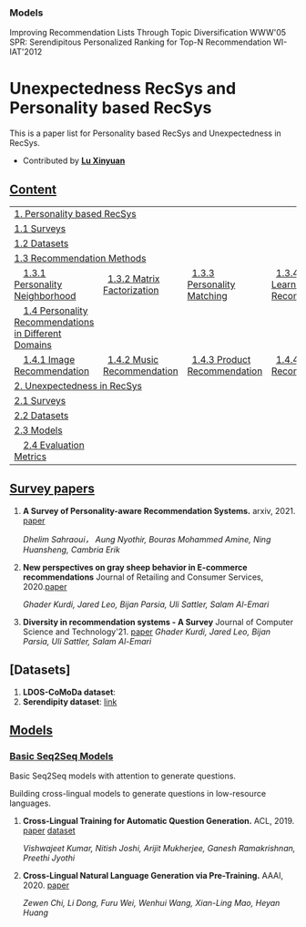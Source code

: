 
### Models
Improving Recommendation Lists Through Topic Diversification WWW'05
SPR: Serendipitous Personalized Ranking for Top-N Recommendation WI-IAT'2012



# Unexpectedness RecSys and Personality based RecSys
This is a paper list for Personality based RecSys and Unexpectedness in RecSys.

- Contributed by **[Lu Xinyuan](https://github.com/XinyuanLu00)**


## [Content](#content)

<table>
<tr><td colspan="2"><a href="#per-survey-papers">1. Personality based RecSys</a></td></tr> 
<tr><td colspan="2"><a href="#models">1.1 Surveys</a></td></tr>
<tr><td colspan="2"><a href="#models">1.2 Datasets</a></td></tr>
<tr><td colspan="2"><a href="#models">1.3 Recommendation Methods</a></td></tr>
<tr>
    <td>&emsp;<a href="#basic-seq2seq-models">1.3.1 Personality Neighborhood </a></td>
    <td>&ensp;<a href="#encoding-answers">1.3.2 Matrix Factorization </a></td>
    <td>&ensp;<a href="#encoding-answers">1.3.3 Personality Matching </a></td>
    <td>&ensp;<a href="#encoding-answers">1.3.4 Deep Learning Recommendations </a></td>
</tr>
<tr><td>&emsp;<a href="#linguistic-features">1.4 Personality Recommendations in Different Domains</a></td></tr>
<tr>
    <td>&emsp;<a href="#basic-seq2seq-models">1.4.1 Image Recommendation </a></td>
    <td>&ensp;<a href="#encoding-answers">1.4.2 Music Recommendation </a></td>
    <td>&ensp;<a href="#encoding-answers">1.4.3 Product Recommendation </a></td>
    <td>&ensp;<a href="#encoding-answers">1.4.4 Friend Recommendation </a></td>
    <td>&ensp;<a href="#encoding-answers">1.4.5 Friend Recommendation </a></td>
</tr>    
<tr><td colspan="2"><a href="#applications">2. Unexpectedness in RecSys </a></td></tr> 
<tr><td colspan="2"><a href="#models">2.1 Surveys</a></td></tr>
<tr><td colspan="2"><a href="#models">2.2 Datasets</a></td></tr>
<tr><td colspan="2"><a href="#models">2.3 Models</a></td></tr>
<tr>
    <td>&emsp;<a href="#basic-seq2seq-models">2.4 Evaluation Metrics </a></td>
</tr>
</table>

## [Survey papers](#content)
1. **A Survey of Personality-aware Recommendation Systems.** arxiv, 2021. [paper](https://arxiv.org/pdf/2101.12153.pdf)
    
    *Dhelim Sahraoui， Aung Nyothir, Bouras Mohammed Amine, Ning Huansheng, Cambria Erik* 

2. **New perspectives on gray sheep behavior in E-commerce recommendations** Journal of Retailing and Consumer Services, 2020.[paper](https://www.aclweb.org/anthology/D19-1172.pdf)
    
    *Ghader Kurdi, Jared Leo, Bijan Parsia, Uli Sattler, Salam Al-Emari* 
3. **Diversity in recommendation systems - A Survey** Journal of Computer Science and Technology'21. [paper]()
    *Ghader Kurdi, Jared Leo, Bijan Parsia, Uli Sattler, Salam Al-Emari* 
 ## [Datasets]
 1. **LDOS-CoMoDa dataset**:
 2. **Serendipity dataset**: [link](http://www.comp.hkbu.edu.hk/~lichen/download/TaoBao_Serendipity_Dataset.html#ref1)
## [Models](#content)   

### [Basic Seq2Seq Models](#basic-models)

Basic Seq2Seq models with attention to generate questions. 



Building cross-lingual models to generate questions in low-resource languages. 

1. **Cross-Lingual Training for Automatic Question Generation.** ACL, 2019. [paper](https://arxiv.org/pdf/1906.02525.pdf) [dataset](https://www.cse.iitb.ac.in/~ganesh/HiQuAD/clqg/)
   
   *Vishwajeet Kumar, Nitish Joshi, Arijit Mukherjee, Ganesh Ramakrishnan, Preethi Jyothi*

2. **Cross-Lingual Natural Language Generation via Pre-Training.** AAAI, 2020. [paper](https://arxiv.org/pdf/1909.10481.pdf)

   *Zewen Chi, Li Dong, Furu Wei, Wenhui Wang, Xian-Ling Mao, Heyan Huang*







   
 
